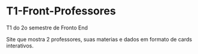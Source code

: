 # T1-Front-Professores
T1 do 2o semestre de Fronto End

Site que mostra 2 professores, suas materias e dados em formato de cards interativos.
